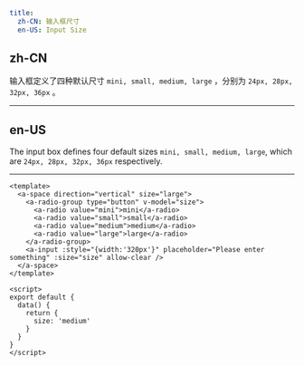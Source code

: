 ```yaml
title:
  zh-CN: 输入框尺寸
  en-US: Input Size
```


## zh-CN

输入框定义了四种默认尺寸 `mini, small, medium, large` ，分别为 `24px, 28px, 32px, 36px` 。

---

## en-US

The input box defines four default sizes `mini, small, medium, large`, which are `24px, 28px, 32px, 36px` respectively.

---

```vue
<template>
  <a-space direction="vertical" size="large">
    <a-radio-group type="button" v-model="size">
      <a-radio value="mini">mini</a-radio>
      <a-radio value="small">small</a-radio>
      <a-radio value="medium">medium</a-radio>
      <a-radio value="large">large</a-radio>
    </a-radio-group>
    <a-input :style="{width:'320px'}" placeholder="Please enter something" :size="size" allow-clear />
  </a-space>
</template>

<script>
export default {
  data() {
    return {
      size: 'medium'
    }
  }
}
</script>
```
